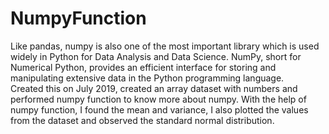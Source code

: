# NumpyFunction
Like pandas, numpy is also one of the most important library which is used widely in Python for Data Analysis and Data Science. NumPy, short for Numerical Python, provides an efficient interface for storing and manipulating extensive data in the Python programming language.   
Created this on July 2019, created an array dataset with numbers and performed numpy function to know more about numpy. With the help of numpy function, I found the mean and variance, I also plotted the values from the dataset and observed the standard normal distribution.

